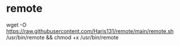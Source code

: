 # remote

wget -O https://raw.githubusercontent.com/Haris131/remote/main/remote.sh /usr/bin/remote && chmod +x /usr/bin/remote
